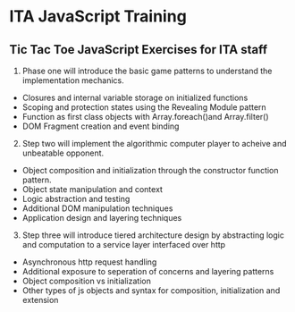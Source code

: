 # ITA JavaScript Training

## Tic Tac Toe JavaScript Exercises for ITA staff

1. Phase one will introduce the basic game patterns to understand the implementation mechanics.
  - Closures and internal variable storage on initialized functions
  - Scoping and protection states using the Revealing Module pattern
  - Function as first class objects with Array.foreach()and Array.filter()
  - DOM Fragment creation and event binding
    
2. Step two will implement the algorithmic computer player to acheive and unbeatable opponent.
  - Object composition and initialization through the constructor function pattern.
  - Object state manipulation and context
  - Logic abstraction and testing
  - Additional DOM manipulation techniques
  - Application design and layering techniques

3. Step three will introduce tiered architecture design by abstracting logic and computation to a service layer interfaced over http
  - Asynchronous http request handling
  - Additional exposure to seperation of concerns and layering patterns
  - Object composition vs initialization
  - Other types of js objects and syntax for composition, initialization and extension